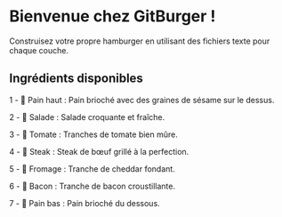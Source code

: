 #  **Bienvenue chez GitBurger !**
Construisez votre propre hamburger en utilisant des fichiers texte pour chaque couche.

## **Ingrédients disponibles**
1 - 🥯 Pain haut : Pain brioché avec des graines de sésame sur le dessus.

2 - 🥬 Salade : Salade croquante et fraîche.

3 - 🍅 Tomate : Tranches de tomate bien mûre.

4 - 🥩 Steak : Steak de bœuf grillé à la perfection.

5 - 🧀 Fromage : Tranche de cheddar fondant.

6 - 🥓 Bacon : Tranche de bacon croustillante.

7 - 🍞 Pain bas : Pain brioché du dessous.
